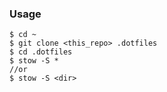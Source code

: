 ### Usage

```
$ cd ~
$ git clone <this_repo> .dotfiles
$ cd .dotfiles
$ stow -S *
//or
$ stow -S <dir>
```
